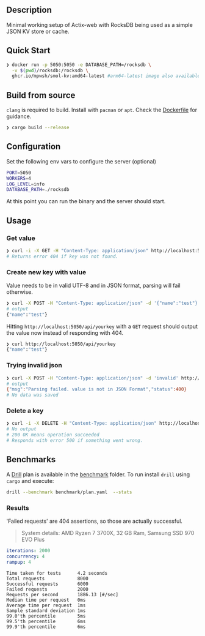 ## Description
Minimal working setup of Actix-web with RocksDB being used as a simple JSON KV store or cache.

## Quick Start
```bash
❯ docker run -p 5050:5050 -e DATABASE_PATH=/rocksdb \
  -v $(pwd)/rocksdb:/rocksdb \
  ghcr.io/mpwsh/smol-kv:amd64-latest #arm64-latest image also available
```


## Build from source
`clang` is required to build.  Install with `pacman` or `apt`. Check the [Dockerfile](Dockerfile) for guidance.

```bash
❯ cargo build --release
```

## Configuration
Set the following env vars to configure the server (optional)
```bash
PORT=5050
WORKERS=4
LOG_LEVEL=info
DATABASE_PATH=./rocksdb
```

At this point you can run the binary and the server should start.

## Usage
### Get value
```bash
❯ curl -i -X GET -H "Content-Type: application/json" http://localhost:5050/api/yourkey
# Returns error 404 if key was not found.
```

### Create new key with value
Value needs to be in valid UTF-8 and in JSON format, parsing will fail otherwise.
```bash
❯ curl -X POST -H "Content-Type: application/json" -d '{"name":"test"}' http://localhost:5050/api/yourkey
# output
{"name":"test"}
```

Hitting `http://localhost:5050/api/yourkey` with a `GET` request should output the value now instead of responding with 404.
```bash
❯ curl http://localhost:5050/api/yourkey
{"name":"test"}
```


### Trying invalid json
```bash
❯ curl -X POST -H "Content-Type: application/json" -d 'invalid' http://localhost:5050/api/wontwork
# output
{"msg":"Parsing failed. value is not in JSON Format","status":400}
# No data was saved
```


### Delete a key
```bash
❯ curl -i -X DELETE -H "Content-Type: application/json" http://localhost:5050/api/yourkey
# No output
# 200 OK means operation succeeded
# Responds with error 500 if something went wrong.
```


## Benchmarks
A [Drill](https://github.com/fcsonline/drill) plan is available in the [benchmark](benchmark) folder.
To run install `drill` using `cargo` and execute:
```bash
drill --benchmark benchmark/plan.yaml  --stats
```


### Results
'Failed requests' are 404 assertions, so those are actually successful.

> System details: AMD Ryzen 7 3700X, 32 GB Ram, Samsung SSD 970 EVO Plus

```yaml
iterations: 2000
concurrency: 4
rampup: 4
```

```text
Time taken for tests      4.2 seconds
Total requests            8000
Successful requests       6000
Failed requests           2000
Requests per second       1886.13 [#/sec]
Median time per request   0ms
Average time per request  1ms
Sample standard deviation 1ms
99.0'th percentile        5ms
99.5'th percentile        6ms
99.9'th percentile        6ms
```

